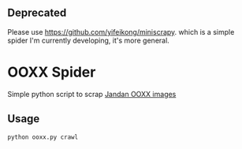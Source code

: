 Deprecated
------

Please use https://github.com/yifeikong/miniscrapy. which is a simple spider I'm currently developing, it's more general.


OOXX Spider
======

Simple python script to scrap [Jandan OOXX images](http://jandan.net/ooxx)

Usage
------

    python ooxx.py crawl

